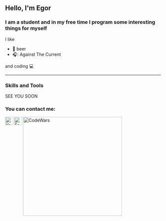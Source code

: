## Hello, I'm Egor

### I am a student and in my free time I program some interesting things for myself

I like
- :beer: beer
- 🎧: Against The Current

and coding :computer:

---

### Skills and Tools

SEE YOU SOON

### You can contact me:

[<img align="left" alt="YouTube" width="26px" src="https://img.icons8.com/ios/2x/telegram-app.png" />][telegram]
[<img align="left" alt="Facebook" width="26px" src="https://img.icons8.com/ios-filled/2x/vk-com.png" />][VK]

[<img align="left" alt="CodeWars" width="320px" src="https://www.codewars.com/users/Dudoserovich/badges/large" />][codewars]

[telegram]: https://t.me/TheDudoser
[VK]: https://vk.com/egorhmell
[codewars]: https://www.codewars.com/r/Dudoserovich
